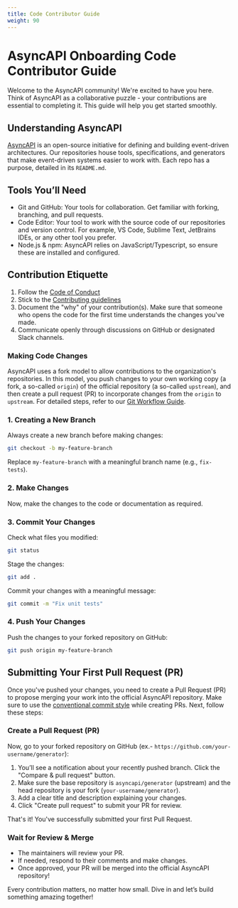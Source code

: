 ```yaml
---
title: Code Contributor Guide
weight: 90
---
```

# AsyncAPI Onboarding Code Contributor Guide  

Welcome to the AsyncAPI community! We're excited to have you here. Think of AsyncAPI as a collaborative puzzle - your contributions are essential to completing it. This guide will help you get started smoothly.  

## Understanding AsyncAPI  
[AsyncAPI](https://www.asyncapi.com/en) is an open-source initiative for defining and building event-driven architectures. Our repositories house tools, specifications, and generators that make event-driven systems easier to work with. Each repo has a purpose, detailed in its `README.md`.  

## Tools You’ll Need  
- Git and GitHub: Your tools for collaboration. Get familiar with forking, branching, and pull requests.  
- Code Editor: Your tool to work with the source code of our repositories and version control. For example, VS Code, Sublime Text, JetBrains IDEs, or any other tool you prefer.
- Node.js & npm: AsyncAPI relies on JavaScript/Typescript, so ensure these are installed and configured.  

## Contribution Etiquette  
1. Follow the [Code of Conduct](https://github.com/asyncapi/community/blob/master/CODE_OF_CONDUCT.md)
2. Stick to the [Contributing guidelines](https://github.com/asyncapi/community/blob/master/CONTRIBUTING.md)
3. Document the "why" of your contribution(s). Make sure that someone who opens the code for the first time understands the changes you've made.
4. Communicate openly through discussions on GitHub or designated Slack channels.

### Making Code Changes

AsyncAPI uses a fork model to allow contributions to the organization's repositories. In this model, you push changes to your own working copy (a fork, a so-called `origin`) of the official repository (a so-called `upstream`), and then create a pull request (PR) to incorporate changes from the `origin` to `upstream`. For detailed steps, refer to our [Git Workflow Guide](https://github.com/asyncapi/community/blob/master/git-workflow.md).

### 1. Creating a New Branch
Always create a new branch before making changes:

```bash
git checkout -b my-feature-branch
```
Replace `my-feature-branch` with a meaningful branch name (e.g., `fix-tests`).

### 2. Make Changes
Now, make the changes to the code or documentation as required.

### 3. Commit Your Changes

Check what files you modified:
```bash
git status
```
Stage the changes:
```bash
git add .
```
Commit your changes with a meaningful message:
```bash
git commit -m "Fix unit tests"
```

### 4. Push Your Changes
Push the changes to your forked repository on GitHub:

```bash
git push origin my-feature-branch
```

## Submitting Your First Pull Request (PR)  

Once you've pushed your changes, you need to create a Pull Request (PR) to propose merging your work into the official AsyncAPI repository. Make sure to use the [conventional commit style](https://github.com/asyncapi/.github/blob/master/CONTRIBUTING.md#conventional-commits) while creating PRs. Next, follow these steps:  

### Create a Pull Request (PR)

Now, go to your forked repository on GitHub (ex.- `https://github.com/your-username/generator`):

1. You’ll see a notification about your recently pushed branch. Click the "Compare & pull request" button.
2. Make sure the base repository is `asyncapi/generator` (upstream) and the head repository is your fork (`your-username/generator`).
3. Add a clear title and description explaining your changes.
4. Click "Create pull request" to submit your PR for review.

That's it! You've successfully submitted your first Pull Request. 

### Wait for Review & Merge
- The maintainers will review your PR.
- If needed, respond to their comments and make changes.
- Once approved, your PR will be merged into the official AsyncAPI repository! 

Every contribution matters, no matter how small. Dive in and let’s build something amazing together!
